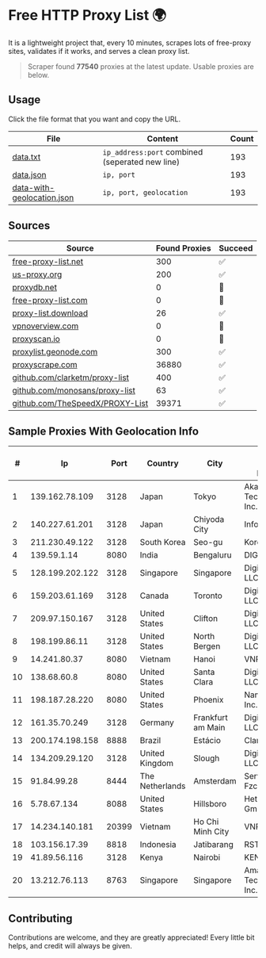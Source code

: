 
# Free HTTP Proxy List 🌍

It is a lightweight project that, every 10 minutes, scrapes lots of free-proxy sites, validates if it works, and serves a clean proxy list.


> Scraper found **77540** proxies at the latest update. Usable proxies are below.

## Usage

Click the file format that you want and copy the URL.


|File|Content|Count|
|----|-------|-----|
|[data.txt](https://raw.githubusercontent.com/themiralay/Proxy-List-World/master/data.txt)|`ip_address:port` combined (seperated new line)|193|
|[data.json](https://raw.githubusercontent.com/themiralay/Proxy-List-World/master/data.json)|`ip, port`|193|
|[data-with-geolocation.json](https://raw.githubusercontent.com/themiralay/Proxy-List-World/master/data-with-geolocation.json)|`ip, port, geolocation`|193|

## Sources

|Source|Found Proxies|Succeed|
|------|-------------|-------|
|[free-proxy-list.net](https://free-proxy-list.net)|300|✅|
|[us-proxy.org](https://www.us-proxy.org)|200|✅|
|[proxydb.net](http://proxydb.net)|0|🚫|
|[free-proxy-list.com](https://free-proxy-list.com/?page=&port=&type%5B%5D=http&type%5B%5D=https&up_time=0&search=Search)|0|🚫|
|[proxy-list.download](https://www.proxy-list.download/HTTP)|26|✅|
|[vpnoverview.com](https://vpnoverview.com/privacy/anonymous-browsing/free-proxy-servers)|0|🚫|
|[proxyscan.io](https://www.proxyscan.io)|0|🚫|
|[proxylist.geonode.com](https://proxylist.geonode.com/api/proxy-list?limit=300&page=1&sort_by=lastChecked&sort_type=desc&protocols=http,https)|300|✅|
|[proxyscrape.com](https://api.proxyscrape.com/v2/?request=displayproxies&protocol=http&timeout=10000&country=all&ssl=all&anonymity=all)|36880|✅|
|[github.com/clarketm/proxy-list](https://raw.githubusercontent.com/clarketm/proxy-list/master/proxy-list-raw.txt)|400|✅|
|[github.com/monosans/proxy-list](https://raw.githubusercontent.com/monosans/proxy-list/main/proxies/http.txt)|63|✅|
|[github.com/TheSpeedX/PROXY-List](https://raw.githubusercontent.com/TheSpeedX/PROXY-List/master/http.txt)|39371|✅|


## Sample Proxies With Geolocation Info

|#|Ip|Port|Country|City|Internet Service Provider|
|-|--|----|-------|----|-------------------------|
|1|139.162.78.109|3128|Japan|Tokyo|Akamai Technologies, Inc.|
|2|140.227.61.201|3128|Japan|Chiyoda City|InfoSphere|
|3|211.230.49.122|3128|South Korea|Seo-gu|Korea Telecom|
|4|139.59.1.14|8080|India|Bengaluru|DIGITALOCEAN|
|5|128.199.202.122|3128|Singapore|Singapore|DigitalOcean, LLC|
|6|159.203.61.169|3128|Canada|Toronto|DigitalOcean, LLC|
|7|209.97.150.167|3128|United States|Clifton|DigitalOcean, LLC|
|8|198.199.86.11|3128|United States|North Bergen|DigitalOcean, LLC|
|9|14.241.80.37|8080|Vietnam|Hanoi|VNPT|
|10|138.68.60.8|8080|United States|Santa Clara|DigitalOcean, LLC|
|11|198.187.28.220|8080|United States|Phoenix|Namecheap, Inc.|
|12|161.35.70.249|3128|Germany|Frankfurt am Main|DigitalOcean, LLC|
|13|200.174.198.158|8888|Brazil|Estácio|Claro S.A.|
|14|134.209.29.120|3128|United Kingdom|Slough|DigitalOcean, LLC|
|15|91.84.99.28|8444|The Netherlands|Amsterdam|Servers Tech Fzco|
|16|5.78.67.134|8088|United States|Hillsboro|Hetzner Online GmbH|
|17|14.234.140.181|20399|Vietnam|Ho Chi Minh City|VNPT|
|18|103.156.17.39|8818|Indonesia|Jatibarang|RSTNET|
|19|41.89.56.116|3128|Kenya|Nairobi|KENET|
|20|13.212.76.113|8763|Singapore|Singapore|Amazon Technologies Inc.|



## Contributing

Contributions are welcome, and they are greatly appreciated! Every
little bit helps, and credit will always be given.

